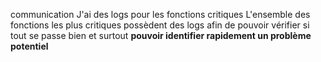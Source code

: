 communication
J'ai des logs pour les fonctions critiques
L'ensemble des fonctions les plus critiques possèdent des logs afin de pouvoir
vérifier si tout se passe bien et surtout **pouvoir identifier rapidement un problème
potentiel**